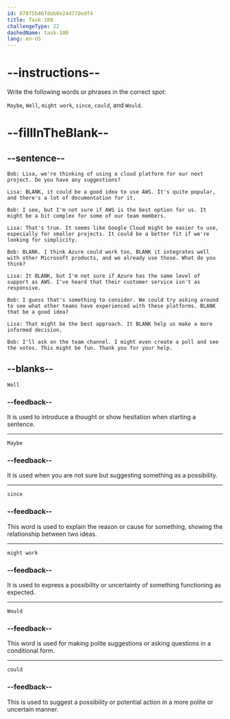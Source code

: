```yaml
---
id: 678f5b46fdeb0e244770edf4
title: Task 100
challengeType: 22
dashedName: task-100
lang: en-US
---
```


<!-- REVIEW -->

# --instructions--

Write the following words or phrases in the correct spot:

`Maybe`, `Well`, `might work`, `since`, `could`, and `Would`.

# --fillInTheBlank--

## --sentence--

`Bob: Lisa, we're thinking of using a cloud platform for our next project. Do you have any suggestions?`

`Lisa: BLANK, it could be a good idea to use AWS. It's quite popular, and there's a lot of documentation for it.`

`Bob: I see, but I'm not sure if AWS is the best option for us. It might be a bit complex for some of our team members.`

`Lisa: That's true. It seems like Google Cloud might be easier to use, especially for smaller projects. It could be a better fit if we're looking for simplicity.`

`Bob: BLANK. I think Azure could work too, BLANK it integrates well with other Microsoft products, and we already use those. What do you think?`

`Lisa: It BLANK, but I'm not sure if Azure has the same level of support as AWS. I've heard that their customer service isn't as responsive.`

`Bob: I guess that's something to consider. We could try asking around to see what other teams have experienced with these platforms. BLANK that be a good idea?`

`Lisa: That might be the best approach. It BLANK help us make a more informed decision.`

`Bob: I'll ask on the team channel. I might even create a poll and see the votes. This might be fun. Thank you for your help.`

## --blanks--

`Well`

### --feedback--

It is used to introduce a thought or show hesitation when starting a sentence.

---

`Maybe`

### --feedback--

It is used when you are not sure but suggesting something as a possibility.

---

`since`

### --feedback--

This word is used to explain the reason or cause for something, showing the relationship between two ideas.

---

`might work`

### --feedback--

It is used to express a possibility or uncertainty of something functioning as expected.

---

`Would`

### --feedback--

This word is used for making polite suggestions or asking questions in a conditional form.

---

`could`

### --feedback--

This is used to suggest a possibility or potential action in a more polite or uncertain manner.

